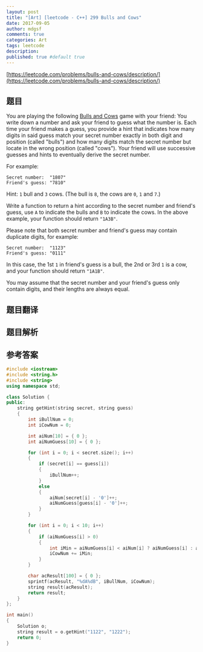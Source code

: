 ```yaml
---
layout: post
title: "[Art] [leetcode - C++] 299 Bulls and Cows"
date: 2017-09-05
author: mdgsf
comments: true
categories: Art
tags: leetcode
description:
published: true #default true
---
```


[https://leetcode.com/problems/bulls-and-cows/description/](https://leetcode.com/problems/bulls-and-cows/description/)

## 题目

You are playing the following [Bulls and Cows](https://en.wikipedia.org/wiki/Bulls_and_Cows) game with your friend: You write down a number and ask your friend to guess what the number is. Each time your friend makes a guess, you provide a hint that indicates how many digits in said guess match your secret number exactly in both digit and position (called "bulls") and how many digits match the secret number but locate in the wrong position (called "cows"). Your friend will use successive guesses and hints to eventually derive the secret number.

For example:

```
Secret number:  "1807"
Friend's guess: "7810"
```

Hint: `1` bull and `3` cows. (The bull is `8`, the cows are `0`, `1` and `7`.)

Write a function to return a hint according to the secret number and friend's guess, use `A` to indicate the bulls and `B` to indicate the cows. In the above example, your function should return `"1A3B"`.

Please note that both secret number and friend's guess may contain duplicate digits, for example:

```
Secret number:  "1123"
Friend's guess: "0111"
```

In this case, the 1st `1` in friend's guess is a bull, the 2nd or 3rd `1` is a cow, and your function should return `"1A1B"`.

You may assume that the secret number and your friend's guess only contain digits, and their lengths are always equal.

## 题目翻译

## 题目解析

## 参考答案

```c++
#include <iostream>
#include <string.h>
#include <string>
using namespace std;

class Solution {
public:
	string getHint(string secret, string guess) 
	{
		int iBullNum = 0;
		int iCowNum = 0;

		int aiNum[10] = { 0 };
		int aiNumGuess[10] = { 0 };

		for (int i = 0; i < secret.size(); i++)
		{
			if (secret[i] == guess[i])
			{
				iBullNum++;
			}
			else
			{
				aiNum[secret[i] - '0']++;
				aiNumGuess[guess[i] - '0']++;
			}
		}

		for (int i = 0; i < 10; i++)
		{
			if (aiNumGuess[i] > 0)
			{
				int iMin = aiNumGuess[i] < aiNum[i] ? aiNumGuess[i] : aiNum[i];
				iCowNum += iMin;
			}
		}

		char acResult[100] = { 0 };
		sprintf(acResult, "%dA%dB", iBullNum, iCowNum);
		string result(acResult);
		return result;
	}
};

int main()
{
	Solution o;
	string result = o.getHint("1122", "1222");
	return 0;
}
```

